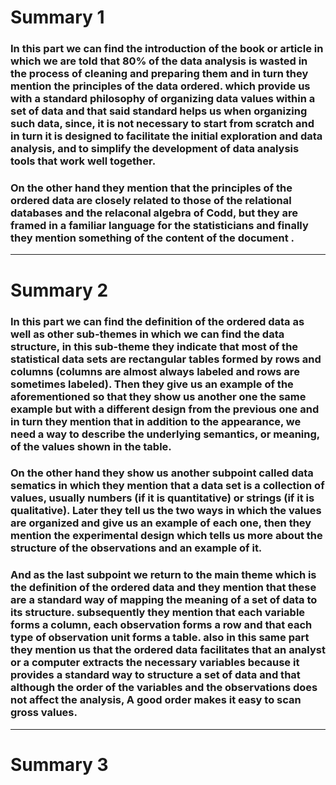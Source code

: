 # Summary 1

### In this part we can find the introduction of the book or article in which we are told that 80% of the data analysis is wasted in the process of cleaning and preparing them and in turn they mention the principles of the data ordered. which provide us with a standard philosophy of organizing data values within a set of data and that said standard helps us when organizing such data, since, it is not necessary to start from scratch and in turn it is designed to facilitate the initial exploration and data analysis, and to simplify the development of data analysis tools that work well together.
### On the other hand they mention that the principles of the ordered data are closely related to those of the relational databases and the relaconal algebra of Codd, but they are framed in a familiar language for the statisticians and finally they mention something of the content of the document .

---

# Summary 2

### In this part we can find the definition of the ordered data as well as other sub-themes in which we can find the data structure, in this sub-theme they indicate that most of the statistical data sets are rectangular tables formed by rows and columns (columns are almost always labeled and rows are sometimes labeled). Then they give us an example of the aforementioned so that they show us another one the same example but with a different design from the previous one and in turn they mention that in addition to the appearance, we need a way to describe the underlying semantics, or meaning, of the values ​​shown in the table.

### On the other hand they show us another subpoint called data sematics in which they mention that a data set is a collection of values, usually numbers (if it is quantitative) or strings (if it is qualitative). Later they tell us the two ways in which the values ​​are organized and give us an example of each one, then they mention the experimental design which tells us more about the structure of the observations and an example of it.

### And as the last subpoint we return to the main theme which is the definition of the ordered data and they mention that these are a standard way of mapping the meaning of a set of data to its structure. subsequently they mention that each variable forms a column, each observation forms a row and that each type of observation unit forms a table. also in this same part they mention us that the ordered data facilitates that an analyst or a computer extracts the necessary variables because it provides a standard way to structure a set of data and that although the order of the variables and the observations does not affect the analysis, A good order makes it easy to scan gross values.

---

# Summary 3
